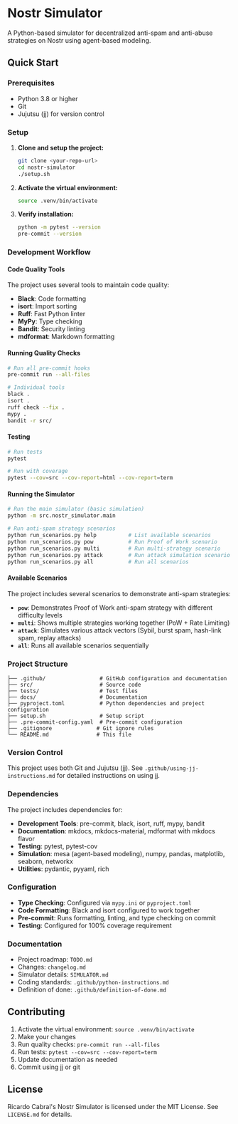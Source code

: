 # Nostr Simulator

A Python-based simulator for decentralized anti-spam and anti-abuse strategies on Nostr using agent-based modeling.

## Quick Start

### Prerequisites

- Python 3.8 or higher
- Git
- Jujutsu (jj) for version control

### Setup

1. **Clone and setup the project:**

   ```bash
   git clone <your-repo-url>
   cd nostr-simulator
   ./setup.sh
   ```

1. **Activate the virtual environment:**

   ```bash
   source .venv/bin/activate
   ```

1. **Verify installation:**

   ```bash
   python -m pytest --version
   pre-commit --version
   ```

### Development Workflow

#### Code Quality Tools

The project uses several tools to maintain code quality:

- **Black**: Code formatting
- **isort**: Import sorting
- **Ruff**: Fast Python linter
- **MyPy**: Type checking
- **Bandit**: Security linting
- **mdformat**: Markdown formatting

#### Running Quality Checks

```bash
# Run all pre-commit hooks
pre-commit run --all-files

# Individual tools
black .
isort .
ruff check --fix .
mypy .
bandit -r src/
```

#### Testing

```bash
# Run tests
pytest

# Run with coverage
pytest --cov=src --cov-report=html --cov-report=term
```

#### Running the Simulator

```bash
# Run the main simulator (basic simulation)
python -m src.nostr_simulator.main

# Run anti-spam strategy scenarios
python run_scenarios.py help          # List available scenarios
python run_scenarios.py pow           # Run Proof of Work scenario
python run_scenarios.py multi         # Run multi-strategy scenario
python run_scenarios.py attack        # Run attack simulation scenario
python run_scenarios.py all           # Run all scenarios
```

#### Available Scenarios

The project includes several scenarios to demonstrate anti-spam strategies:

- **`pow`**: Demonstrates Proof of Work anti-spam strategy with different difficulty levels
- **`multi`**: Shows multiple strategies working together (PoW + Rate Limiting)
- **`attack`**: Simulates various attack vectors (Sybil, burst spam, hash-link spam, replay attacks)
- **`all`**: Runs all available scenarios sequentially

### Project Structure

```text
├── .github/                 # GitHub configuration and documentation
├── src/                     # Source code
├── tests/                   # Test files
├── docs/                    # Documentation
├── pyproject.toml           # Python dependencies and project configuration
├── setup.sh                 # Setup script
├── .pre-commit-config.yaml  # Pre-commit configuration
├── .gitignore              # Git ignore rules
└── README.md               # This file
```

### Version Control

This project uses both Git and Jujutsu (jj). See `.github/using-jj-instructions.md` for detailed instructions on using jj.

### Dependencies

The project includes dependencies for:

- **Development Tools**: pre-commit, black, isort, ruff, mypy, bandit
- **Documentation**: mkdocs, mkdocs-material, mdformat with mkdocs flavor
- **Testing**: pytest, pytest-cov
- **Simulation**: mesa (agent-based modeling), numpy, pandas, matplotlib, seaborn, networkx
- **Utilities**: pydantic, pyyaml, rich

### Configuration

- **Type Checking**: Configured via `mypy.ini` or `pyproject.toml`
- **Code Formatting**: Black and isort configured to work together
- **Pre-commit**: Runs formatting, linting, and type checking on commit
- **Testing**: Configured for 100% coverage requirement

### Documentation

- Project roadmap: `TODO.md`
- Changes: `changelog.md`
- Simulator details: `SIMULATOR.md`
- Coding standards: `.github/python-instructions.md`
- Definition of done: `.github/definition-of-done.md`

## Contributing

1. Activate the virtual environment: `source .venv/bin/activate`
1. Make your changes
1. Run quality checks: `pre-commit run --all-files`
1. Run tests: `pytest --cov=src --cov-report=term`
1. Update documentation as needed
1. Commit using jj or git

## License

Ricardo Cabral's Nostr Simulator is licensed under the MIT License. See `LICENSE.md` for details.
